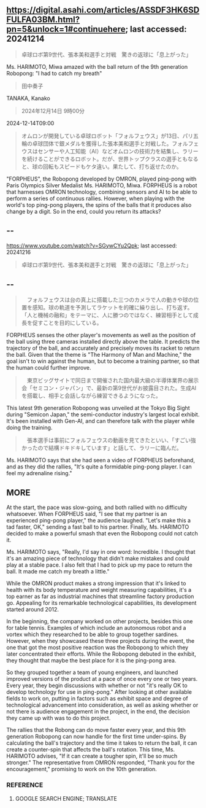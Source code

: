 ## https://digital.asahi.com/articles/ASSDF3HK6SDFULFA03BM.html?pn=5&unlock=1#continuehere; last accessed: 20241214

> 卓球ロボ第9世代、張本美和選手と対戦　驚きの返球に「息上がった」

Ms. HARIMOTO, Miwa amazed with the ball return of the 9th generation Robopong: "I had to catch my breath"

> 田中奏子

TANAKA, Kanako

> 2024年12月14日 9時00分

2024-12-14T09:00

> オムロンが開発している卓球ロボット「フォルフェウス」が13日、パリ五輪の卓球団体で銀メダルを獲得した張本美和選手と対戦した。フォルフェウスはセンサーや人工知能（AI）などオムロンの技術力を結集し、ラリーを続けることができるロボット。だが、世界トップクラスの選手ともなると、球の回転もスピードもケタ違い。果たして、打ち返せたのか。

"FORPHEUS", the Robopong developed by OMRON, played ping-pong with Paris Olympics Silver Medalist Ms. HARIMOTO, Miwa. FORPHEUS is a robot that harnesses OMRON technology, combining sensors and AI to be able to perform a series of continuous rallies. However, when playing with the world's top ping-pong players, the spins of the balls that it produces also change by a digit. So in the end, could you return its attacks?

## --

https://www.youtube.com/watch?v=SGywCYu2Qpk; last accessed: 20241216

> 卓球ロボ第9世代、張本美和選手と対戦　驚きの返球に「息上がった」 


## --

> 　フォルフェウスは台の真上に搭載した三つのカメラで人の動きや球の位置を感知。球の軌道を予測してラケットを的確に繰り出し、打ち返す。「人と機械の融和」をテーマに、人に勝つのではなく、練習相手として成長を促すことを目的にしている。

FORPHEUS senses the other player's movements as well as the position of the ball using three cameras installed directly above the table. It predicts the trajectory of the ball, and accurately and precisely moves its racket to return the ball. Given that the theme is "The Harmony of Man and Machine," the goal isn't to win against the human, but to become a training partner, so that the human could further improve.

> 　東京ビッグサイトで同日まで開催された国内最大級の半導体業界の展示会「セミコン・ジャパン」で、最新の第9世代がお披露目された。生成AIを搭載し、相手と会話しながら練習できるようになった。

This latest 9th generation Robopong was unveiled at the Tokyo Big Sight during "Semicon Japan," the semi-conductor industry's largest local exhibit. It's been installed with Gen-AI, and can therefore talk with the player while doing the training.

> 　張本選手は事前にフォルフェウスの動画を見てきたといい、「すごい強かったので結構ドキドキしています」と話して、ラリーに臨んだ。

Ms. HARIMOTO says that she had seen a video of FORPHEUS beforehand, and as they did the rallies, "It's quite a formidable ping-pong player. I can feel my adrenaline rising."

## MORE

At the start, the pace was slow-going, and both rallied with no difficulty whatsoever. When FORPHEUS said, "I see that my partner is an experienced ping-pong player," the audience laughed. "Let's make this a tad faster, OK," sending a fast ball to his partner. Finally, Ms. HARIMOTO decided to make a powerful smash that even the Robopong could not catch it. 

Ms. HARIMOTO says, "Really, I'd say in one word: Incredible. I thought that it's an amazing piece of technology that didn't make mistakes and could play at a stable pace. I also felt that I had to pick up my pace to return the ball. It made me catch my breath a little."

While the OMRON product makes a strong impression that it's linked to health with its body temperature and weight measuring capabilities, it's a top earner as far as industrial machines that streamline factory production go. Appealing for its remarkable technological capabilities, its development started around 2012.

In the beginning, the company worked on other projects, besides this one for table tennis. Examples of which include an autonomous robot and a vortex which they researched to be able to group together sardines. However, when they showcased these three projects during the event, the one that got the most positive reaction was the Robopong to which they later concentrated their efforts. While the Robopong debuted in the exhibit, they thought that maybe the best place for it is the ping-pong area.

So they grouped together a team of young engineers, and launched improved versions of the product at a pace of once every one or two years. Every year, they begin discussions with whether or not "it's really OK to develop technology for use in ping-pong." After looking at other available fields to work on, putting in factors such as exhibit space and degree of technological advancement into consideration, as well as asking whether or not there is audience engagement in the project, in the end, the decision they came up with was to do this project. 

The rallies that the Robong can do move faster every year, and this 9th generation Robopong can now handle for the first time under-spins. By calculating the ball's trajectory and the time it takes to return the ball, it can create a counter-spin that affects the ball's rotation. This time, Ms. HARIMOTO advises, "If it can create a tougher spin, it'll be so much stronger." The representative from OMRON responded, "Thank you for the encouragement," promising to work on the 10th generation.

### REFERENCE

1) GOOGLE SEARCH ENGINE; TRANSLATE